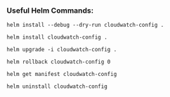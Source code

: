 ### Useful Helm Commands:

`helm install --debug --dry-run cloudwatch-config .`

`helm install cloudwatch-config .`

`helm upgrade -i cloudwatch-config .`

`helm rollback cloudwatch-config 0`

`helm get manifest cloudwatch-config`

`helm uninstall cloudwatch-config`